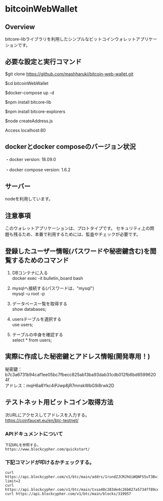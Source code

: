 bitcoinWebWallet
====


## Overview

bitcore-libライブラリを利用したシンプルなビットコインウォレットアプリケーションです。


## 必要な設定と実行コマンド

$git clone https://github.com/mashharuki/bitcoin-web-wallet.git

$cd bitcoinWebWallet

$docker-compose up -d

$npm install bitcore-lib

$npm install bitcore-explorers

$node createAddress.js

Access localhost:80


## dockerとdocker composeのバージョン状況

・docker version: 18.09.0

・docker compose version: 1.6.2

## サーバー

nodeを利用しています。

## 注意事項

このウォレットアプリケーションは、プロトタイプです。
セキュリティ上の問題も残るため、本番で利用するためには、監査やチェックが必要です。

## 登録したユーザー情報(パスワードや秘密鍵含む)を閲覧するためのコマンド

1. DBコンテナに入る  
  docker exec -it bulletin_board  bash  
  
2. mysqlへ接続する(パスワードは、"mysql")  
  mysql -u root -p  
  
3. データベース一覧を取得する  
   show databases;
   
4. usersテーブルを選択する  
   use users;
   
5. テーブルの中身を確認する  
   select * from users;

## 実際に作成した秘密鍵とアドレス情報(開発専用！)

   秘密鍵：b7c3a6731b94caf1ee05bc7fbecc825ab13ba93dab31cdb012fb6bd65996204f  
   アドレス：mqH6a8Ykc4iPJwp8jR7mnskWbG9i8rwk2D  

## テストネット用ビットコイン取得方法
   
   次URLにアクセスしてアドレスを入力する。  
   https://coinfaucet.eu/en/btc-testnet/  

### APIドキュメントについて
    下記URLを参照する。  
    https://www.blockcypher.com/quickstart/

### 下記コマンドが叩けるかチェックする。
    curl https://api.blockcypher.com/v1/btc/main/addrs/1rundZJCMJhUiWQNFS5uT3BvisBuLxkAp?limit=2  
    curl https://api.blockcypher.com/v1/btc/main/txsa40c283de4c26b027a5734ff89ce78ade1220fc313befa107ec6c245c24bdec0  
    curl https://api.blockcypher.com/v1/btc/main/blocks/319957  

    